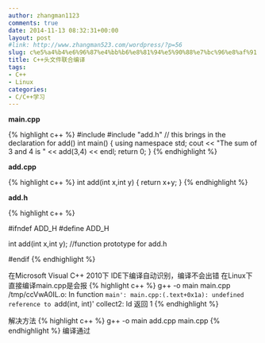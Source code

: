 ```yaml
---
author: zhangman1123
comments: true
date: 2014-11-13 08:32:31+00:00
layout: post
#link: http://www.zhangman523.com/wordpress/?p=56
slug: c%e5%a4%b4%e6%96%87%e4%bb%b6%e8%81%94%e5%90%88%e7%bc%96%e8%af%91
title: C++头文件联合编译
tags:
- C++
- Linux
categories:
- C/C++学习
---
```


**main.cpp**

    
{% highlight c++ %}
#include <iostream>
#include "add.h" // this brings in the declaration for add()
int main()
{
   using namespace std;
   cout << "The sum of 3 and 4 is " << add(3,4) << endl;
   return 0;
}
{% endhighlight %}


**add.cpp**

{% highlight c++ %}
int add(int x,int y)
{
    return x+y;
}
{% endhighlight %}

**add.h**

{% highlight c++ %}

#ifndef ADD_H
#define ADD_H
    
int add(int x,int y); //function prototype for add.h
    
#endif
{% endhighlight %}


在Microsoft Visual C++ 2010下
IDE下编译自动识别，编译不会出错
在Linux下
直接编译main.cpp是会报
{% highlight c++ %}
g++ -o main main.cpp
/tmp/ccVwA0IL.o: In function `main':
main.cpp:(.text+0x1a): undefined reference to `add(int, int)'
collect2: ld 返回 1
{% endhighlight %}

解决方法
{% highlight c++ %}
g++ -o main add.cpp main.cpp
{% endhighlight %}
编译通过
